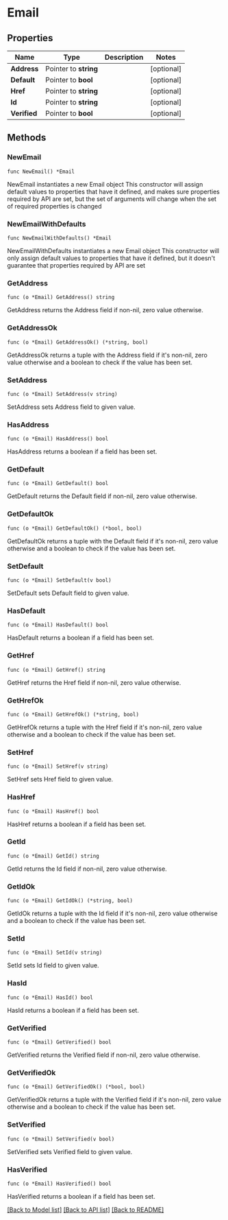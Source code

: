 # Email

## Properties

Name | Type | Description | Notes
------------ | ------------- | ------------- | -------------
**Address** | Pointer to **string** |  | [optional] 
**Default** | Pointer to **bool** |  | [optional] 
**Href** | Pointer to **string** |  | [optional] 
**Id** | Pointer to **string** |  | [optional] 
**Verified** | Pointer to **bool** |  | [optional] 

## Methods

### NewEmail

`func NewEmail() *Email`

NewEmail instantiates a new Email object
This constructor will assign default values to properties that have it defined,
and makes sure properties required by API are set, but the set of arguments
will change when the set of required properties is changed

### NewEmailWithDefaults

`func NewEmailWithDefaults() *Email`

NewEmailWithDefaults instantiates a new Email object
This constructor will only assign default values to properties that have it defined,
but it doesn't guarantee that properties required by API are set

### GetAddress

`func (o *Email) GetAddress() string`

GetAddress returns the Address field if non-nil, zero value otherwise.

### GetAddressOk

`func (o *Email) GetAddressOk() (*string, bool)`

GetAddressOk returns a tuple with the Address field if it's non-nil, zero value otherwise
and a boolean to check if the value has been set.

### SetAddress

`func (o *Email) SetAddress(v string)`

SetAddress sets Address field to given value.

### HasAddress

`func (o *Email) HasAddress() bool`

HasAddress returns a boolean if a field has been set.

### GetDefault

`func (o *Email) GetDefault() bool`

GetDefault returns the Default field if non-nil, zero value otherwise.

### GetDefaultOk

`func (o *Email) GetDefaultOk() (*bool, bool)`

GetDefaultOk returns a tuple with the Default field if it's non-nil, zero value otherwise
and a boolean to check if the value has been set.

### SetDefault

`func (o *Email) SetDefault(v bool)`

SetDefault sets Default field to given value.

### HasDefault

`func (o *Email) HasDefault() bool`

HasDefault returns a boolean if a field has been set.

### GetHref

`func (o *Email) GetHref() string`

GetHref returns the Href field if non-nil, zero value otherwise.

### GetHrefOk

`func (o *Email) GetHrefOk() (*string, bool)`

GetHrefOk returns a tuple with the Href field if it's non-nil, zero value otherwise
and a boolean to check if the value has been set.

### SetHref

`func (o *Email) SetHref(v string)`

SetHref sets Href field to given value.

### HasHref

`func (o *Email) HasHref() bool`

HasHref returns a boolean if a field has been set.

### GetId

`func (o *Email) GetId() string`

GetId returns the Id field if non-nil, zero value otherwise.

### GetIdOk

`func (o *Email) GetIdOk() (*string, bool)`

GetIdOk returns a tuple with the Id field if it's non-nil, zero value otherwise
and a boolean to check if the value has been set.

### SetId

`func (o *Email) SetId(v string)`

SetId sets Id field to given value.

### HasId

`func (o *Email) HasId() bool`

HasId returns a boolean if a field has been set.

### GetVerified

`func (o *Email) GetVerified() bool`

GetVerified returns the Verified field if non-nil, zero value otherwise.

### GetVerifiedOk

`func (o *Email) GetVerifiedOk() (*bool, bool)`

GetVerifiedOk returns a tuple with the Verified field if it's non-nil, zero value otherwise
and a boolean to check if the value has been set.

### SetVerified

`func (o *Email) SetVerified(v bool)`

SetVerified sets Verified field to given value.

### HasVerified

`func (o *Email) HasVerified() bool`

HasVerified returns a boolean if a field has been set.


[[Back to Model list]](../README.md#documentation-for-models) [[Back to API list]](../README.md#documentation-for-api-endpoints) [[Back to README]](../README.md)



